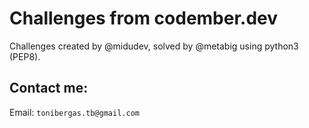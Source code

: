 # Challenges from codember.dev

Challenges created by @midudev, solved by @metabig using python3 (PEP8).

## Contact me:

Email: `tonibergas.tb@gmail.com`
